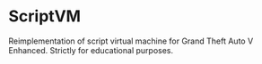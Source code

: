 # ScriptVM
Reimplementation of script virtual machine for Grand Theft Auto V Enhanced. Strictly for educational purposes.